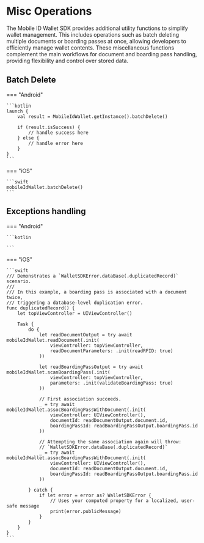 # Misc Operations

The Mobile ID Wallet SDK provides additional utility functions to simplify wallet management. This includes operations such as batch deleting multiple documents or boarding passes at once, allowing developers to efficiently manage wallet contents. These miscellaneous functions complement the main workflows for document and boarding pass handling, providing flexibility and control over stored data.
	
## Batch Delete

=== "Android"

    ```kotlin
	launch {
        val result = MobileIdWallet.getInstance().batchDelete()

        if (result.isSuccess) {
            // handle success here
        } else {
            // handle error here
        }
    }
    ```

=== "iOS"

    ```swift
	mobileIdWallet.batchDelete()
	```

## Exceptions handling

=== "Android"

    ```kotlin
	
    ```

=== "iOS"

    ```swift
    /// Demonstrates a `WalletSDKError.dataBase(.duplicatedRecord)` scenario.
    ///
    /// In this example, a boarding pass is associated with a document twice,
    /// triggering a database-level duplication error.
    func duplicatedRecord() {
        let topViewController = UIViewController()

        Task {
            do {
                let readDocumentOutput = try await mobileIdWallet.readDocument(.init(
                    viewController: topViewController,
                    readDocumentParameters: .init(readRFID: true)
                ))

                let readBoardingPassOutput = try await mobileIdWallet.scanBoardingPass(.init(
                    viewController: topViewController,
                    parameters: .init(validateBoardingPass: true)
                ))

                // First association succeeds.
                _ = try await mobileIdWallet.assocBoardingPassWithDocument(.init(
                    viewController: UIViewController(),
                    documentId: readDocumentOutput.document.id,
                    boardingPassId: readBoardingPassOutput.boardingPass.id
                ))

                // Attempting the same association again will throw:
                // `WalletSDKError.dataBase(.duplicatedRecord)`
                _ = try await mobileIdWallet.assocBoardingPassWithDocument(.init(
                    viewController: UIViewController(),
                    documentId: readDocumentOutput.document.id,
                    boardingPassId: readBoardingPassOutput.boardingPass.id
                ))

            } catch {
                if let error = error as? WalletSDKError {
                    // Uses your computed property for a localized, user-safe message
                    print(error.publicMessage)
                }
            }
        }
    }
    ```
